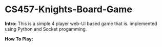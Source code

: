 # CS457-Knights-Board-Game

**Intro:**
This is a simple 4 player web-UI based game that is. implemented using Python and Socket progamming.

**How To Play:**

